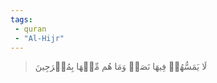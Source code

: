 ```yaml
---
tags: 
 - quran 
 - "Al-Hijr"
---
```


> لَا يَمَسُّهُمۡ فِيهَا نَصَبٞ وَمَا هُم مِّنۡهَا بِمُخۡرَجِينَ
